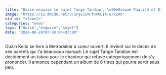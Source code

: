 ```yaml
---
title: "Ouzin esquive le sujet Tange Tandian, \u00e9voque Pawlish et Dimkha Peuzzi: 'Je m'en fous'"
image: "https://s1.dmcdn.net/v/SPgvJ1VFfoP6UIt-8/x240"
vid_id: "x7vov2r"
categories: "news"
tags: ["Ouzin","esquive","sujet"]
date: "2020-08-28T07:08:04+03:00"
---
```

Ouzin Keita se livre à Metrodakar à coeur ouvert. Il revient sur le décès de ses parents qui l'a beaucoup marqué. Le sujet Tange Tandian est décidément un tabou pour le chanteur qui refuse catégoriquement de s'y prononcer. Il annonce cependant un album de 8 titres qui pourra sortir sous peu.
